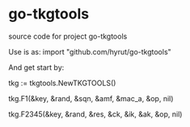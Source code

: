 # go-tkgtools
source code for project go-tkgtools

Use is as:
import "github.com/hyrut/go-tkgtools"

And get start by:

tkg := tkgtools.NewTKGTOOLS()

tkg.F1(&key, &rand, &sqn, &amf, &mac_a, &op, nil)

tkg.F2345(&key, &rand, &res, &ck, &ik, &ak, &op, nil)

